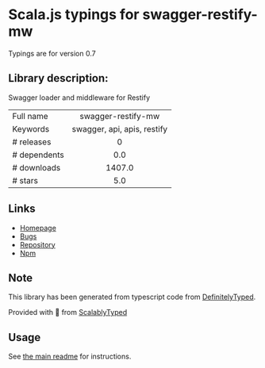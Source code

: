 
# Scala.js typings for swagger-restify-mw

Typings are for version 0.7

## Library description:
Swagger loader and middleware for Restify

|                    |                 |
| ------------------ | :-------------: |
| Full name          | swagger-restify-mw |
| Keywords           | swagger, api, apis, restify |
| # releases         | 0 |
| # dependents       | 0.0 |
| # downloads        | 1407.0 |
| # stars            | 5.0 |

## Links
- [Homepage](https://github.com/apigee-127/swagger-restify#readme)
- [Bugs](https://github.com/apigee-127/swagger-restify/issues)
- [Repository](https://github.com/apigee-127/swagger-restify)
- [Npm](https://www.npmjs.com/package/swagger-restify-mw)
    


## Note
This library has been generated from typescript code from [DefinitelyTyped](https://definitelytyped.org).

Provided with :purple_heart: from [ScalablyTyped](https://github.com/oyvindberg/ScalablyTyped)

## Usage
See [the main readme](../../readme.md) for instructions.


